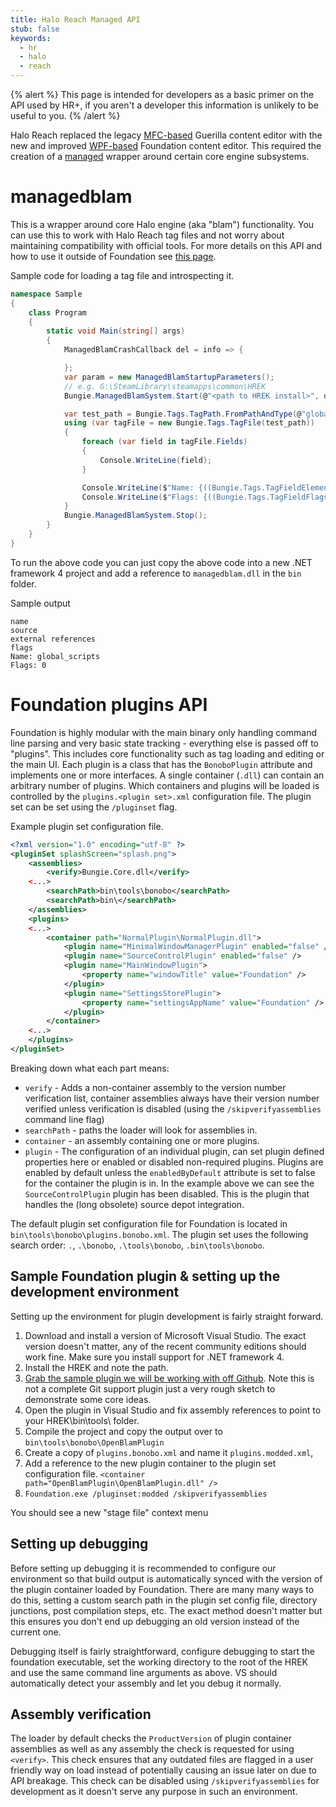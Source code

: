 ```yaml
---
title: Halo Reach Managed API
stub: false
keywords:
  - hr
  - halo
  - reach
---
```

{% alert %}
This page is intended for developers as a basic primer on the API used by HR+, if you aren't a developer this information is unlikely to be useful to you.
{% /alert %}

Halo Reach replaced the legacy [MFC-based][mfc] Guerilla content editor with the new and improved [WPF-based][wpf] Foundation content editor. This required the creation of a [managed][managed_code] wrapper around certain core engine subsystems.

# managedblam
This is a wrapper around core Halo engine (aka "blam") functionality. You can use this to work with Halo Reach tag files and not worry about maintaining compatibility with official tools. For more details on this API and how to use it outside of Foundation see [this page](~managed-blam).

Sample code for loading a tag file and introspecting it.
```cs
namespace Sample
{
    class Program
    {
        static void Main(string[] args)
        {
            ManagedBlamCrashCallback del = info => {

            };
            var param = new ManagedBlamStartupParameters();
            // e.g. G:\SteamLibrary\steamapps\common\HREK
            Bungie.ManagedBlamSystem.Start(@"<path to HREK install>", del, param);

            var test_path = Bungie.Tags.TagPath.FromPathAndType(@"globals\global_scripts", "hsc*");
            using (var tagFile = new Bungie.Tags.TagFile(test_path))
            {
                foreach (var field in tagFile.Fields)
                {
                    Console.WriteLine(field);
                }

                Console.WriteLine($"Name: {((Bungie.Tags.TagFieldElement)tagFile.Fields[0]).GetStringData()}");
                Console.WriteLine($"Flags: {((Bungie.Tags.TagFieldFlags)tagFile.Fields[3]).RawValue}");
            }
            Bungie.ManagedBlamSystem.Stop();
        }
    }
}
```

To run the above code you can just copy the above code into a new .NET framework 4 project and add a reference to `managedblam.dll` in the `bin` folder.

Sample output
```
name
source
external references
flags
Name: global_scripts
Flags: 0
```

# Foundation plugins API
Foundation is highly modular with the main binary only handling command line parsing and very basic state tracking - everything else is passed off to "plugins". This includes core functionality such as tag loading and editing or the main UI. 
Each plugin is a class that has the `BonoboPlugin` attribute and implements one or more interfaces. A single container (`.dll`) can contain an arbitrary number of plugins. 
Which containers and plugins will be loaded is controlled by the `plugins.<plugin set>.xml` configuration file. The plugin set can be set using the `/pluginset` flag.

Example plugin set configuration file.

```xml
<?xml version="1.0" encoding="utf-8" ?>
<pluginSet splashScreen="splash.png">
	<assemblies>
		<verify>Bungie.Core.dll</verify>
    <...>
		<searchPath>bin\tools\bonobo</searchPath>
		<searchPath>bin\</searchPath>
	</assemblies>
	<plugins>
    <...>
		<container path="NormalPlugin\NormalPlugin.dll">
			<plugin name="MinimalWindowManagerPlugin" enabled="false" />
			<plugin name="SourceControlPlugin" enabled="false" />
			<plugin name="MainWindowPlugin">
				<property name="windowTitle" value="Foundation" />
			</plugin>
			<plugin name="SettingsStorePlugin">
				<property name="settingsAppName" value="Foundation" />
			</plugin>
		</container>
    <...>
	</plugins>
</pluginSet>
```

Breaking down what each part means:
- `verify` - Adds a non-container assembly to the version number verification list, container assemblies always have their version number verified unless verification is disabled (using the `/skipverifyassemblies` command line flag)
- `searchPath` - paths the loader will look for assemblies in.
- `container` - an assembly containing one or more plugins.
- `plugin` - The configuration of an individual plugin, can set plugin defined properties here or enabled or disabled non-required plugins. Plugins are enabled by default unless the `enabledByDefault` attribute is set to false for the container the plugin is in. In the example above we can see the `SourceControlPlugin` plugin has been disabled. This is the plugin that handles the (long obsolete) source depot integration.

The default plugin set configuration file for Foundation is located in `bin\tools\bonobo\plugins.bonobo.xml`.
The plugin set uses the following search order: `.`, `.\bonobo`, `.\tools\bonobo`, `.bin\tools\bonobo`.

## Sample Foundation plugin & setting up the development environment

Setting up the environment for plugin development is fairly straight forward. 

1. Download and install a version of Microsoft Visual Studio. The exact version doesn't matter, any of the recent community editions should work fine. Make sure you install support for .NET framework 4.
2. Install the HREK and note the path.
3. [Grab the sample plugin we will be working with off Github][sample_code]. Note this is not a complete Git support plugin just a very rough sketch to demonstrate some core ideas.
4. Open the plugin in Visual Studio and fix assembly references to point to your HREK\bin\tools\ folder.
5. Compile the project and copy the output over to `bin\tools\bonobo\OpenBlamPlugin`
6. Create a copy of `plugins.bonobo.xml` and name it `plugins.modded.xml`, 
7. Add a reference to the new plugin container to the plugin set configuration file. `<container path="OpenBlamPlugin\OpenBlamPlugin.dll" />`
8. `Foundation.exe /pluginset:modded /skipverifyassemblies`

You should see a new "stage file" context menu 

## Setting up debugging

Before setting up debugging it is recommended to configure our environment so that build output is automatically synced with the version of the plugin container loaded by Foundation. There are many many ways to do this, setting a custom search path in the plugin set config file, directory junctions, post compilation steps, etc. The exact method doesn't matter but this ensures you don't end up debugging an old version instead of the current one.

Debugging itself is fairly straightforward, configure debugging to start the foundation executable, set the working directory to the root of the HREK and use the same command line arguments as above. VS should automatically detect your assembly and let you debug it normally.

## Assembly verification

The loader by default checks the `ProductVersion` of plugin container assemblies as well as any assembly the check is requested for using `<verify>`. This check ensures that any outdated files are flagged in a user friendly way on load instead of potentially causing an issue later on due to API breakage. This check can be disabled using `/skipverifyassemblies` for development as it doesn't serve any purpose in such an environment. 


[mfc]: https://en.wikipedia.org/wiki/Microsoft_Foundation_Class_Library
[wpf]: https://en.wikipedia.org/wiki/Windows_Presentation_Foundation
[managed_code]: https://docs.microsoft.com/en-us/dotnet/standard/managed-code
[sample_code]: https://github.com/num0005/SampleFoundationPlugin
